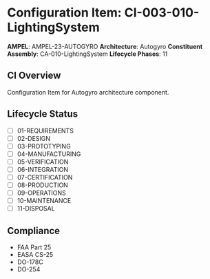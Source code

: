 # Configuration Item: CI-003-010-LightingSystem

**AMPEL**: AMPEL-23-AUTOGYRO
**Architecture**: Autogyro
**Constituent Assembly**: CA-010-LightingSystem
**Lifecycle Phases**: 11

## CI Overview
Configuration Item for Autogyro architecture component.

## Lifecycle Status
- [ ] 01-REQUIREMENTS
- [ ] 02-DESIGN
- [ ] 03-PROTOTYPING
- [ ] 04-MANUFACTURING
- [ ] 05-VERIFICATION
- [ ] 06-INTEGRATION
- [ ] 07-CERTIFICATION
- [ ] 08-PRODUCTION
- [ ] 09-OPERATIONS
- [ ] 10-MAINTENANCE
- [ ] 11-DISPOSAL

## Compliance
- FAA Part 25
- EASA CS-25
- DO-178C
- DO-254
